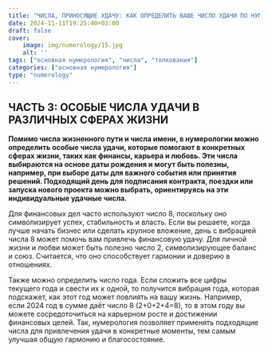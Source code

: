 ```yaml
---
title: "ЧИСЛА, ПРИНОСЯЩИЕ УДАЧУ: КАК ОПРЕДЕЛИТЬ ВАШЕ ЧИСЛО УДАЧИ ПО НУМЕРОЛОГИИ. ЧАСТЬ 3"
date: 2024-11-11T19:25:40+03:00
draft: false
cover:
    image: img/numerology/15.jpg
    alt: ''
tags: ["основная нумерология", "числа", "толкования"]
categories: ["основная нумерология"]
type: "numerology"
---
```


## ЧАСТЬ 3: ОСОБЫЕ ЧИСЛА УДАЧИ В РАЗЛИЧНЫХ СФЕРАХ ЖИЗНИ

**Помимо числа жизненного пути и числа имени, в нумерологии можно определить особые числа удачи, которые помогают в конкретных сферах жизни, таких как финансы, карьера и любовь. Эти числа выбираются на основе даты рождения и могут быть полезны, например, при выборе даты для важного события или принятия решений. Подходящий день для подписания контракта, поездки или запуска нового проекта можно выбрать, ориентируясь на эти индивидуальные удачные числа.**

Для финансовых дел часто используют число 8, поскольку оно символизирует успех, стабильность и власть. Если вы решаете, когда лучше начать бизнес или сделать крупное вложение, день с вибрацией числа 8 может помочь вам привлечь финансовую удачу. Для личной жизни и любви может быть полезно число 2, символизирующее баланс и союз. Считается, что оно способствует гармонии и доверию в отношениях.

Также можно определить число года. Если сложить все цифры текущего года и свести их к одной, то получится вибрация года, которая подскажет, как этот год может повлиять на вашу жизнь. Например, если 2024 год в сумме даёт число 8 (2+0+2+4=8), то в этом году вы можете сосредоточиться на карьерном росте и достижении финансовых целей. Так, нумерология позволяет применять подходящие числа для привлечения удачи в конкретные моменты, тем самым улучшая общую гармонию и благосостояние.

